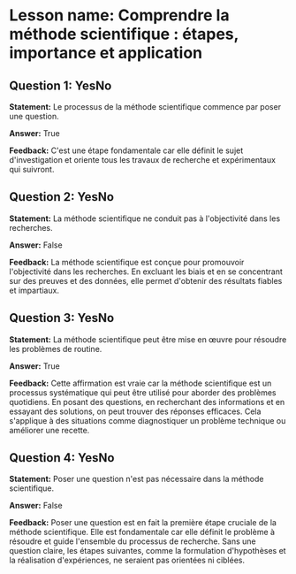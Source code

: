 # Lesson name: Comprendre la méthode scientifique : étapes, importance et application

## Question 1: YesNo

**Statement:** Le processus de la méthode scientifique commence par poser une question.

**Answer:** True

**Feedback:**
C'est une étape fondamentale car elle définit le sujet d'investigation et oriente tous les travaux de recherche et expérimentaux qui suivront.


## Question 2: YesNo

**Statement:** La méthode scientifique ne conduit pas à l'objectivité dans les recherches.

**Answer:** False

**Feedback:**
La méthode scientifique est conçue pour promouvoir l'objectivité dans les recherches. En excluant les biais et en se concentrant sur des preuves et des données, elle permet d'obtenir des résultats fiables et impartiaux.


## Question 3: YesNo

**Statement:** La méthode scientifique peut être mise en œuvre pour résoudre les problèmes de routine.

**Answer:** True

**Feedback:**
Cette affirmation est vraie car la méthode scientifique est un processus systématique qui peut être utilisé pour aborder des problèmes quotidiens. En posant des questions, en recherchant des informations et en essayant des solutions, on peut trouver des réponses efficaces. Cela s'applique à des situations comme diagnostiquer un problème technique ou améliorer une recette.


## Question 4: YesNo

**Statement:** Poser une question n'est pas nécessaire dans la méthode scientifique.

**Answer:** False

**Feedback:**
Poser une question est en fait la première étape cruciale de la méthode scientifique. Elle est fondamentale car elle définit le problème à résoudre et guide l'ensemble du processus de recherche. Sans une question claire, les étapes suivantes, comme la formulation d'hypothèses et la réalisation d'expériences, ne seraient pas orientées ni ciblées.

